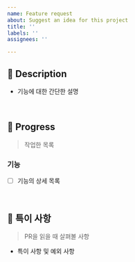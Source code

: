 ```yaml
---
name: Feature request
about: Suggest an idea for this project
title: ''
labels: ''
assignees: ''

---
```


## 📘 Description

- 기능에 대한 간단한 설명

<br/>

## 📑 Progress 

> 작업한 목록

### 기능
- [ ]  기능의 상세 목록

<br />

## 🚧 특이 사항

> PR을 읽을 때 살펴볼 사항
- 특이 사항 및 예외 사항
